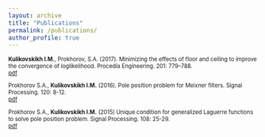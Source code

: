 ```yaml
---
layout: archive
title: "Publications"
permalink: /publications/
author_profile: true
---
```

<span style = "font-size: 80%;">

**Kulikovskikh I.M.**, Prokhorov, S.A. (2017). Minimizing the effects of floor and ceiling to improve the convergence of loglikelihood. Procedia Engineering. 201: 779–788.<br/>
[pdf](http://ilonakulikovskikh.github.io/files/prokhorov2017.pdf)

Prokhorov S.A., **Kulikovskikh I.M.** (2016). Pole position problem for Meixner filters. Signal Processing. 120: 8-12.<br/>
[pdf](http://ilonakulikovskikh.github.io/files/prokhorov2016.pdf)

Prokhorov S.A., **Kulikovskikh I.M.** (2015) Unique condition for generalized  Laguerre functions to solve pole position problem. Signal Processing. 108: 25-29. <br/>
[pdf](http://ilonakulikovskikh.github.io/files/prokhorov2015.pdf)

